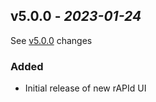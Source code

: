 ## v5.0.0 - _2023-01-24_

See [v5.0.0] changes

### Added
- Initial release of new rAPId UI

[v5.0.0]: https://github.com/no10ds/rapid-ui/compare/<previous_version>...HEAD